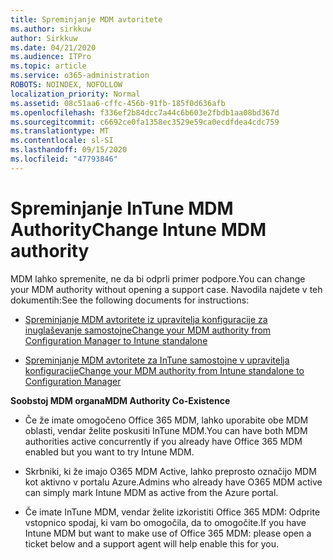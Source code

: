 ```yaml
---
title: Spreminjanje MDM avtoritete
ms.author: sirkkuw
author: Sirkkuw
ms.date: 04/21/2020
ms.audience: ITPro
ms.topic: article
ms.service: o365-administration
ROBOTS: NOINDEX, NOFOLLOW
localization_priority: Normal
ms.assetid: 08c51aa6-cffc-456b-91fb-185f0d636afb
ms.openlocfilehash: f336ef2b84dcc7a44c6b603e2fbdb1aa08bd367d
ms.sourcegitcommit: c6692ce0fa1358ec3529e59ca0ecdfdea4cdc759
ms.translationtype: MT
ms.contentlocale: sl-SI
ms.lasthandoff: 09/15/2020
ms.locfileid: "47793846"
---
```

# <a name="change-intune-mdm-authority"></a><span data-ttu-id="aab50-102">Spreminjanje InTune MDM Authority</span><span class="sxs-lookup"><span data-stu-id="aab50-102">Change Intune MDM authority</span></span>

<span data-ttu-id="aab50-103">MDM lahko spremenite, ne da bi odprli primer podpore.</span><span class="sxs-lookup"><span data-stu-id="aab50-103">You can change your MDM authority without opening a support case.</span></span> <span data-ttu-id="aab50-104">Navodila najdete v teh dokumentih:</span><span class="sxs-lookup"><span data-stu-id="aab50-104">See the following documents for instructions:</span></span>
  
- [<span data-ttu-id="aab50-105">Spreminjanje MDM avtoritete iz upravitelja konfiguracije za inuglaševanje samostojne</span><span class="sxs-lookup"><span data-stu-id="aab50-105">Change your MDM authority from Configuration Manager to Intune standalone</span></span>](https://docs.microsoft.com/configmgr/mdm/deploy-use/migrate-change-mdm-authority)
    
- [<span data-ttu-id="aab50-106">Spreminjanje MDM avtoritete za InTune samostojne v upravitelja konfiguracije</span><span class="sxs-lookup"><span data-stu-id="aab50-106">Change your MDM authority from Intune standalone to Configuration Manager</span></span>](https://docs.microsoft.com/configmgr/mdm/deploy-use/change-mdm-authority)
    
 <span data-ttu-id="aab50-107">**Soobstoj MDM organa**</span><span class="sxs-lookup"><span data-stu-id="aab50-107">**MDM Authority Co-Existence**</span></span>
  
- <span data-ttu-id="aab50-108">Če že imate omogočeno Office 365 MDM, lahko uporabite obe MDM oblasti, vendar želite poskusiti InTune MDM.</span><span class="sxs-lookup"><span data-stu-id="aab50-108">You can have both MDM authorities active concurrently if you already have Office 365 MDM enabled but you want to try Intune MDM.</span></span>
    
- <span data-ttu-id="aab50-109">Skrbniki, ki že imajo O365 MDM Active, lahko preprosto označijo MDM kot aktivno v portalu Azure.</span><span class="sxs-lookup"><span data-stu-id="aab50-109">Admins who already have O365 MDM active can simply mark Intune MDM as active from the Azure portal.</span></span>
    
- <span data-ttu-id="aab50-110">Če imate InTune MDM, vendar želite izkoristiti Office 365 MDM: Odprite vstopnico spodaj, ki vam bo omogočila, da to omogočite.</span><span class="sxs-lookup"><span data-stu-id="aab50-110">If you have Intune MDM but want to make use of Office 365 MDM: please open a ticket below and a support agent will help enable this for you.</span></span>
    

